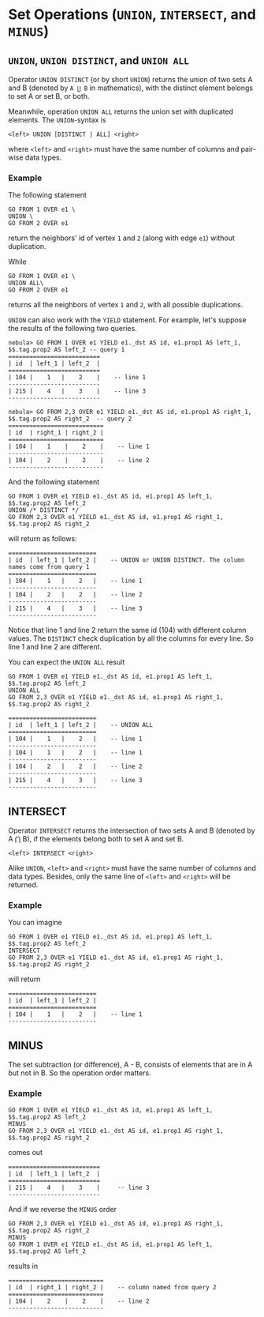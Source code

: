 # Set Operations (`UNION`, `INTERSECT`, and `MINUS`)

## `UNION`, `UNION DISTINCT`, and `UNION ALL`

Operator `UNION DISTINCT` (or by short `UNION`) returns the union of two sets A and B (denoted by `A ⋃ B` in mathematics), with the distinct element belongs to set A or set B, or both.

Meanwhile, operation `UNION ALL` returns the union set with duplicated elements. The `UNION`-syntax is

```
<left> UNION [DISTINCT | ALL] <right>
```

where `<left>` and `<right>` must have the same number of columns and pair-wise data types.

### Example

The following statement

```
GO FROM 1 OVER e1 \
UNION \
GO FROM 2 OVER e1
```

return the neighbors' id of vertex `1` and `2` (along with edge `e1`) without duplication.

While

```
GO FROM 1 OVER e1 \
UNION ALL\
GO FROM 2 OVER e1
```

returns all the neighbors of vertex `1` and `2`, with all possible duplications.

`UNION` can also work with the `YIELD` statement. For example, let's suppose the results of the following two queries.

```
nebula> GO FROM 1 OVER e1 YIELD e1._dst AS id, e1.prop1 AS left_1, $$.tag.prop2 AS left_2 -- query 1
==========================
| id  | left_1 | left_2  |
==========================
| 104 |    1   |    2    |    -- line 1
--------------------------
| 215 |    4   |    3    |    -- line 3
--------------------------

nebula> GO FROM 2,3 OVER e1 YIELD e1._dst AS id, e1.prop1 AS right_1, $$.tag.prop2 AS right_2  -- query 2
===========================
| id  | right_1 | right_2 |
===========================
| 104 |    1    |    2    |    -- line 1
---------------------------
| 104 |    2    |    2    |    -- line 2
---------------------------
```

And the following statement

```
GO FROM 1 OVER e1 YIELD e1._dst AS id, e1.prop1 AS left_1, $$.tag.prop2 AS left_2
UNION /* DISTINCT */
GO FROM 2,3 OVER e1 YIELD e1._dst AS id, e1.prop1 AS right_1, $$.tag.prop2 AS right_2
```

will return as follows:

```
=========================
| id  | left_1 | left_2 |    -- UNION or UNION DISTINCT. The column names come from query 1
=========================
| 104 |    1   |    2   |    -- line 1
-------------------------
| 104 |    2   |    2   |    -- line 2
-------------------------
| 215 |    4   |    3   |    -- line 3
-------------------------
```

Notice that line 1 and line 2 return the same id (104) with different column values. The `DISTINCT` check duplication by all the columns for every line. So line 1 and line 2 are different.

You can expect the `UNION ALL` result

```
GO FROM 1 OVER e1 YIELD e1._dst AS id, e1.prop1 AS left_1, $$.tag.prop2 AS left_2
UNION ALL
GO FROM 2,3 OVER e1 YIELD e1._dst AS id, e1.prop1 AS right_1, $$.tag.prop2 AS right_2

=========================
| id  | left_1 | left_2 |    -- UNION ALL
=========================
| 104 |    1   |    2   |    -- line 1
-------------------------
| 104 |    1   |    2   |    -- line 1
-------------------------
| 104 |    2   |    2   |    -- line 2
-------------------------
| 215 |    4   |    3   |    -- line 3
-------------------------
```

## INTERSECT

Operator `INTERSECT` returns the intersection of two sets A and B (denoted by A ⋂ B), if the elements belong both to set A and set B.

```
<left> INTERSECT <right>
```
Alike `UNION`, `<left>` and `<right>` must have the same number of columns and data types.
Besides, only the same line of `<left>` and `<right>` will be returned.

### Example

You can imagine

```
GO FROM 1 OVER e1 YIELD e1._dst AS id, e1.prop1 AS left_1, $$.tag.prop2 AS left_2
INTERSECT
GO FROM 2,3 OVER e1 YIELD e1._dst AS id, e1.prop1 AS right_1, $$.tag.prop2 AS right_2
```

will return

```
=========================
| id  | left_1 | left_2 |
=========================
| 104 |    1   |    2   |    -- line 1
-------------------------
```

## MINUS

The set subtraction (or difference), A - B, consists of elements that are in A but not in B. So the operation order matters.

### Example


```
GO FROM 1 OVER e1 YIELD e1._dst AS id, e1.prop1 AS left_1, $$.tag.prop2 AS left_2
MINUS
GO FROM 2,3 OVER e1 YIELD e1._dst AS id, e1.prop1 AS right_1, $$.tag.prop2 AS right_2
```

comes out

```
==========================
| id  | left_1 | left_2  |
==========================
| 215 |    4   |    3    |     -- line 3
--------------------------
```

And if we reverse the `MINUS` order

```
GO FROM 2,3 OVER e1 YIELD e1._dst AS id, e1.prop1 AS right_1, $$.tag.prop2 AS right_2
MINUS
GO FROM 1 OVER e1 YIELD e1._dst AS id, e1.prop1 AS left_1, $$.tag.prop2 AS left_2
```

results in

```
===========================
| id  | right_1 | right_2 |    -- column named from query 2
===========================
| 104 |    2    |    2    |    -- line 2
---------------------------
```

